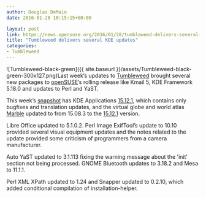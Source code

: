 ```yaml
---
author: Douglas DeMaio
date: 2016-01-28 10:15:15+00:00

layout: post
link: https://news.opensuse.org/2016/01/28/tumbleweed-delivers-several-kde-updates/
title: "Tumbleweed delivers several KDE updates"
categories:
- Tumbleweed
---
```

![Tumbleweed-black-green]({{ site.baseurl }}/assets/Tumbleweed-black-green-300x127.png)Last week’s updates to [Tumbleweed](https://en.opensuse.org/openSUSE:Tumbleweed_installation) brought several new packages to [openSUSE](https://www.opensuse.org/)’s rolling release like Kmail 5, KDE Framework 5.18.0 and updates to Perl and YaST.

This week’s [snapshot](http://lists.opensuse.org/opensuse-factory/2016-01/msg00475.html) has KDE Applications [15.12.1](https://www.kde.org/announcements/announce-applications-15.12.1.php), which contains only bugfixes and translation updates, and the virtual globe and world atlas [Marble](https://marble.kde.org/) updated to from 15.08.3 to the [15.12.1](https://www.kde.org/announcements/announce-applications-15.12.1.php) version.

Libre Office updated to 5.1.0.2. Perl Image ExifTool’s update to 10.10 provided several visual equipment updates and the notes related to the update provided some criticism of programmers from a camera manufacturer.

Auto YaST updated to 3.1.113 fixing the warning message about the 'init' section not being processed. GNOME Bluetooth updates to 3.18.2 and Mesa to 11.1.1.

Perl XML XPath updated to 1.24 and Snapper updated to 0.2.10, which added conditional compilation of installation-helper.		
